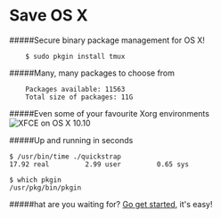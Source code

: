 Save OS X
=========

#####Secure binary package management for OS X!      

 		$ sudo pkgin install tmux

#####Many, many packages to choose from

		Packages available: 11563       
		Total size of packages: 11G

#####Even some of your favourite Xorg environments
![XFCE on OS X 10.10](https://paste.xinu.at/TxiM/)

#####Up and running in seconds      

	$ /usr/bin/time ./quickstrap        
	17.92 real         2.99 user         0.65 sys     

	$ which pkgin      
	/usr/pkg/bin/pkgin        

#####hat are you waiting for? [Go get started](download-and-install/), it's easy!
